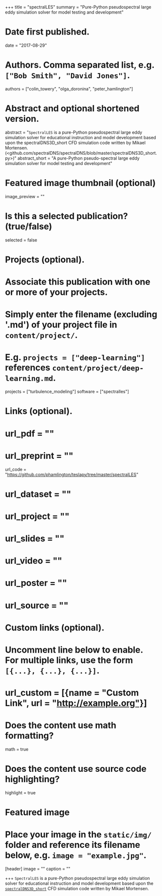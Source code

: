 +++
title = "spectralLES"
summary = "Pure-Python pseudospectral large eddy simulation solver for model testing and development"

# Date first published.
date = "2017-08-29"

# Authors. Comma separated list, e.g. `["Bob Smith", "David Jones"]`.
authors = ["colin_towery", "olga_doronina", "peter_hamlington"]

# Abstract and optional shortened version.
abstract = "`SpectralLES` is a pure-Python pseudospectral large eddy simulation solver for educational instruction and model development based upon the spectralDNS3D_short CFD simulation code written by Mikael Mortensen. (<github.com/spectralDNS/spectralDNS/blob/master/spectralDNS3D_short.py>)"
abstract_short = "A pure-Python pseudo-spectral large eddy simulation solver for model testing and development"

# Featured image thumbnail (optional)
image_preview = ""

# Is this a selected publication? (true/false)
selected = false

# Projects (optional).
#   Associate this publication with one or more of your projects.
#   Simply enter the filename (excluding '.md') of your project file in `content/project/`.
#   E.g. `projects = ["deep-learning"]` references `content/project/deep-learning.md`.
projects = ["turbulence_modeling"]
software = ["spectralles"]

# Links (optional).
# url_pdf = ""
# url_preprint = ""
url_code = "https://github.com/phamlington/teslapy/tree/master/spectralLES"
# url_dataset = ""
# url_project = ""
# url_slides = ""
# url_video = ""
# url_poster = ""
# url_source = ""

# Custom links (optional).
#   Uncomment line below to enable. For multiple links, use the form `[{...}, {...}, {...}]`.
# url_custom = [{name = "Custom Link", url = "http://example.org"}]

# Does the content use math formatting?
math = true

# Does the content use source code highlighting?
highlight = true

# Featured image
# Place your image in the `static/img/` folder and reference its filename below, e.g. `image = "example.jpg"`.
[header]
image = ""
caption = ""

+++
`SpectralLES` is a pure-Python pseudospectral large eddy simulation solver for educational instruction and model development based upon the [`spectralDNS3D_short`](https://github.com/spectralDNS/spectralDNS/blob/master/spectralDNS3D_short.py) CFD simulation code written by Mikael Mortensen.
